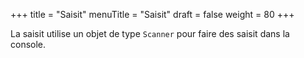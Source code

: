 +++
title = "Saisit"
menuTitle = "Saisit"
draft = false
weight = 80
+++

La saisit utilise un objet de type `Scanner` pour faire des saisit dans la console.